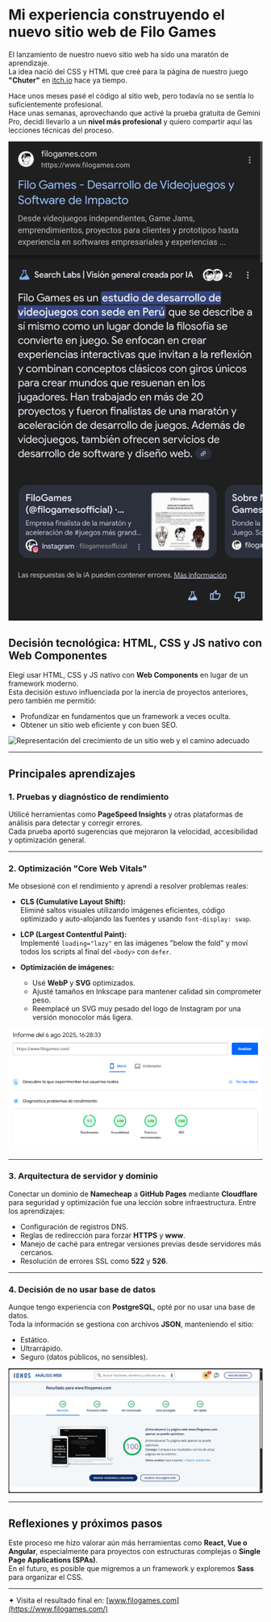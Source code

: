 # Mi experiencia construyendo el nuevo sitio web de Filo Games

El lanzamiento de nuestro nuevo sitio web ha sido una maratón de aprendizaje.  
La idea nació del CSS y HTML que creé para la página de nuestro juego **"Chuter"** en [itch.io](https://luisfmp.itch.io/chuter) hace ya tiempo.

Hace unos meses pasé el código al sitio web, pero todavía no se sentía lo suficientemente profesional.  
Hace unas semanas, aprovechando que activé la prueba gratuita de Gemini Pro, decidí llevarlo a un **nivel más profesional** y quiero compartir aquí las lecciones técnicas del proceso.

![Resultado de Búsqueda de Filo Games](../IMG/comunidad/busquedaFiloGames.jpg)

## Decisión tecnológica: HTML, CSS y JS nativo con Web Componentes

Elegí usar HTML, CSS y JS nativo con **Web Components** en lugar de un framework moderno.  
Esta decisión estuvo influenciada por la inercia de proyectos anteriores, pero también me permitió:

- Profundizar en fundamentos que un framework a veces oculta.  
- Obtener un sitio web eficiente y con buen SEO.

![Representación del crecimiento de un sitio web y el camino adecuado](../IMG/comunidad/crecimientoWeb.png)

---

## Principales aprendizajes

### 1. Pruebas y diagnóstico de rendimiento
Utilicé herramientas como **PageSpeed Insights** y otras plataformas de análisis para detectar y corregir errores.  
Cada prueba aportó sugerencias que mejoraron la velocidad, accesibilidad y optimización general.

---

### 2. Optimización "Core Web Vitals"
Me obsesioné con el rendimiento y aprendí a resolver problemas reales:

- **CLS (Cumulative Layout Shift):**  
  Eliminé saltos visuales utilizando imágenes eficientes, código optimizado y auto-alojando las fuentes y usando `font-display: swap`.

- **LCP (Largest Contentful Paint):**  
  Implementé `loading="lazy"` en las imágenes "below the fold" y moví todos los scripts al final del `<body>` con `defer`.

- **Optimización de imágenes:**  
  - Usé **WebP** y **SVG** optimizados.
  - Ajusté tamaños en Inkscape para mantener calidad sin comprometer peso.  
  - Reemplacé un SVG muy pesado del logo de Instagram por una versión monocolor más ligera.

![Resultados de Insight Page Speed de Google sobre filogames.com](../IMG/comunidad/resultadosInsight.png)

---

### 3. Arquitectura de servidor y dominio
Conectar un dominio de **Namecheap** a **GitHub Pages** mediante **Cloudflare** para seguridad y optimización fue una lección sobre infraestructura.
Entre los aprendizajes:

- Configuración de registros DNS.
- Reglas de redirección para forzar **HTTPS** y **www**.
- Manejo de caché para entregar versiones previas desde servidores más cercanos.
- Resolución de errores SSL como **522** y **526**.

---

### 4. Decisión de no usar base de datos
Aunque tengo experiencia con **PostgreSQL**, opté por no usar una base de datos.  
Toda la información se gestiona con archivos **JSON**, manteniendo el sitio:

- Estático.  
- Ultrarrápido.  
- Seguro (datos públicos, no sensibles).  

![Resultados de Ionos sobre filogames.com](../IMG/comunidad/resultadosIonos.png)

---

## Reflexiones y próximos pasos

Este proceso me hizo valorar aún más herramientas como **React, Vue o Angular**, especialmente para proyectos con estructuras complejas o **Single Page Applications (SPAs)**.  
En el futuro, es posible que migremos a un framework y exploremos **Sass** para organizar el CSS.

---

✦ Visita el resultado final en: [www.filogames.com](https://www.filogames.com/)